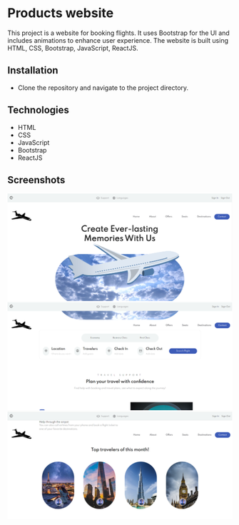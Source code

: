 # Products website 
This project is a website for booking flights. It uses Bootstrap for the UI and includes animations to enhance user experience. The website is built using HTML, CSS, Bootstrap, JavaScript, ReactJS.

## Installation
- Clone the repository and navigate to the project directory.
  
## Technologies
- HTML
- CSS
- JavaScript
- Bootstrap
- ReactJS

## Screenshots
![](docs/anh1.png)<br>
![](docs/anh2.png)<br>
![](docs/anh3.png)<br>